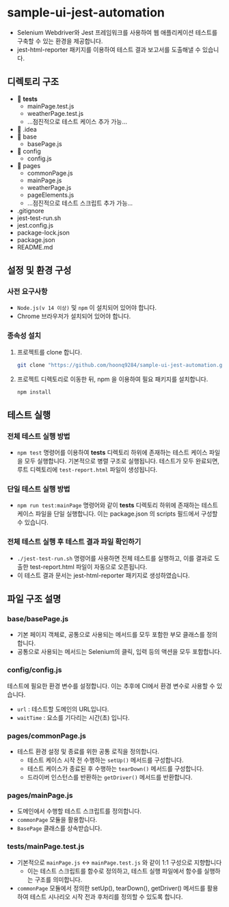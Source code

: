 # sample-ui-jest-automation
- Selenium Webdriver와 Jest 프레임워크를 사용하여 웹 애플리케이션 테스트를 구축할 수 있는 환경을 제공합니다.
- jest-html-reporter 패키지를 이용하여 테스트 결과 보고서를 도출해낼 수 있습니다.

## 디렉토리 구조
- 📁 __tests__
    - mainPage.test.js
    - weatherPage.test.js
    - ...점진적으로 테스트 케이스 추가 가능...
- 📁 .idea
- 📁 base
    - basePage.js
- 📁 config
    - config.js
- 📁 pages
    - commonPage.js
    - mainPage.js
    - weatherPage.js
    - pageElements.js
    - ...점진적으로 테스트 스크립트 추가 가능...
- .gitignore
- jest-test-run.sh
- jest.config.js
- package-lock.json
- package.json
- README.md

## 설정 및 환경 구성
### 사전 요구사항
- `Node.js(v 14 이상)` 및 `npm` 이 설치되어 있어야 합니다.
- Chrome 브라우저가 설치되어 있어야 합니다.

### 종속성 설치
1. 프로젝트를 clone 합니다.
    ```bash
    git clone "https://github.com/hoonq9284/sample-ui-jest-automation.git"
    ```
2. 프로젝트 디렉토리로 이동한 뒤, npm 을 이용하여 필요 패키지를 설치합니다.
    ```bash
    npm install
    ```

## 테스트 실행
### 전체 테스트 실행 방법
- `npm test` 명령어를 이용하여 __tests__ 디렉토리 하위에 존재하는 테스트 케이스 파일을 모두 실행합니다. 기본적으로 병렬 구조로 실행됩니다. 테스트가 모두 완료되면, 루트 디렉토리에 `test-report.html` 파일이 생성됩니다.

### 단일 테스트 실행 방법
- `npm run test:mainPage` 명령어와 같이 __tests__ 디렉토리 하위에 존재하는 테스트 케이스 파일을 단일 실행합니다. 이는 package.json 의 scripts 필드에서 구성할 수 있습니다.

### 전체 테스트 실행 후 테스트 결과 파일 확인하기
- `./jest-test-run.sh` 명령어를 사용하면 전체 테스트를 실행하고, 이를 결과로 도출한 test-report.html 파일이 자동으로 오픈됩니다.
- 이 테스트 결과 문서는 jest-html-reporter 패키지로 생성하였습니다.

## 파일 구조 설명
### base/basePage.js
- 기본 페이지 객체로, 공통으로 사용되는 메서드를 모두 포함한 부모 클래스를 정의합니다.
- 공통으로 사용되는 메서드는 Selenium의 클릭, 입력 등의 액션을 모두 포함합니다.

### config/config.js
테스트에 필요한 환경 변수를 설정합니다. 이는 추후에 CI에서 환경 변수로 사용할 수 있습니다.
- `url` : 테스트할 도메인의 URL입니다.
- `waitTime` : 요소를 기다리는 시간(초) 입니다.

### pages/commonPage.js
- 테스트 환경 설정 및 종료를 위한 공통 로직을 정의합니다.
    - 테스트 케이스 시작 전 수행하는 `setUp()` 메서드를 구성합니다.
    - 테스트 케이스가 종료된 후 수행하는 `tearDown()` 메서드를 구성합니다.
    - 드라이버 인스턴스를 반환하는 `getDriver()` 메서드를 반환합니다.

### pages/mainPage.js
- 도메인에서 수행할 테스트 스크립트를 정의합니다.
- `commonPage` 모듈을 활용합니다.
- `BasePage` 클래스를 상속받습니다.

### __tests__/mainPage.test.js
- 기본적으로 `mainPage.js` <-> `mainPage.test.js` 와 같이 1:1 구성으로 지향합니다
    - 이는 테스트 스크립트를 함수로 정의하고, 테스트 실행 파일에서 함수를 실행하는 구조를 의미합니다.
- `commonPage` 모듈에서 정의한 setUp(), tearDown(), getDriver() 메서드를 활용하여 테스트 시나리오 시작 전과 후처리를 정의할 수 있도록 합니다.